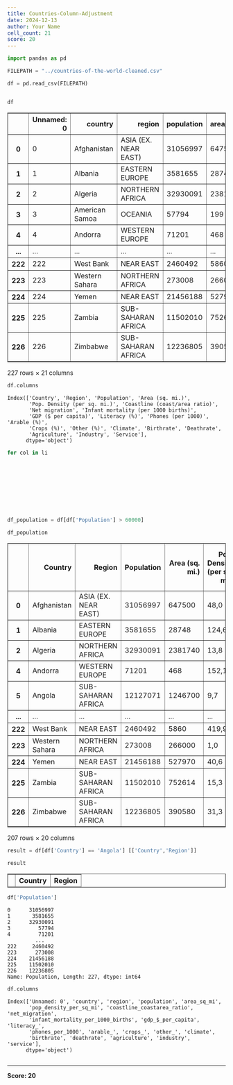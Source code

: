 ```yaml
---
title: Countries-Column-Adjustment
date: 2024-12-13
author: Your Name
cell_count: 21
score: 20
---
```


```python
import pandas as pd
```


```python
FILEPATH = "../countries-of-the-world-cleaned.csv"
```


```python
df = pd.read_csv(FILEPATH)
```


```python

```


```python
df
```




<div>
<style scoped>
    .dataframe tbody tr th:only-of-type {
        vertical-align: middle;
    }

    .dataframe tbody tr th {
        vertical-align: top;
    }

    .dataframe thead th {
        text-align: right;
    }
</style>
<table border="1" class="dataframe">
  <thead>
    <tr style="text-align: right;">
      <th></th>
      <th>Unnamed: 0</th>
      <th>country</th>
      <th>region</th>
      <th>population</th>
      <th>area_sq_mi</th>
      <th>pop_density_per_sq_mi</th>
      <th>coastline_coastarea_ratio</th>
      <th>net_migration</th>
      <th>infant_mortality_per_1000_births</th>
      <th>gdp_$_per_capita</th>
      <th>...</th>
      <th>phones_per_1000</th>
      <th>arable_</th>
      <th>crops_</th>
      <th>other_</th>
      <th>climate</th>
      <th>birthrate</th>
      <th>deathrate</th>
      <th>agriculture</th>
      <th>industry</th>
      <th>service</th>
    </tr>
  </thead>
  <tbody>
    <tr>
      <th>0</th>
      <td>0</td>
      <td>Afghanistan</td>
      <td>ASIA (EX. NEAR EAST)</td>
      <td>31056997</td>
      <td>647500</td>
      <td>48,0</td>
      <td>0,00</td>
      <td>23,06</td>
      <td>163,07</td>
      <td>700.0</td>
      <td>...</td>
      <td>3,2</td>
      <td>12,13</td>
      <td>0,22</td>
      <td>87,65</td>
      <td>1</td>
      <td>46,6</td>
      <td>20,34</td>
      <td>0,38</td>
      <td>0,24</td>
      <td>0,38</td>
    </tr>
    <tr>
      <th>1</th>
      <td>1</td>
      <td>Albania</td>
      <td>EASTERN EUROPE</td>
      <td>3581655</td>
      <td>28748</td>
      <td>124,6</td>
      <td>1,26</td>
      <td>-4,93</td>
      <td>21,52</td>
      <td>4500.0</td>
      <td>...</td>
      <td>71,2</td>
      <td>21,09</td>
      <td>4,42</td>
      <td>74,49</td>
      <td>3</td>
      <td>15,11</td>
      <td>5,22</td>
      <td>0,232</td>
      <td>0,188</td>
      <td>0,579</td>
    </tr>
    <tr>
      <th>2</th>
      <td>2</td>
      <td>Algeria</td>
      <td>NORTHERN AFRICA</td>
      <td>32930091</td>
      <td>2381740</td>
      <td>13,8</td>
      <td>0,04</td>
      <td>-0,39</td>
      <td>31</td>
      <td>6000.0</td>
      <td>...</td>
      <td>78,1</td>
      <td>3,22</td>
      <td>0,25</td>
      <td>96,53</td>
      <td>1</td>
      <td>17,14</td>
      <td>4,61</td>
      <td>0,101</td>
      <td>0,6</td>
      <td>0,298</td>
    </tr>
    <tr>
      <th>3</th>
      <td>3</td>
      <td>American Samoa</td>
      <td>OCEANIA</td>
      <td>57794</td>
      <td>199</td>
      <td>290,4</td>
      <td>58,29</td>
      <td>-20,71</td>
      <td>9,27</td>
      <td>8000.0</td>
      <td>...</td>
      <td>259,5</td>
      <td>10</td>
      <td>15</td>
      <td>75</td>
      <td>2</td>
      <td>22,46</td>
      <td>3,27</td>
      <td>NaN</td>
      <td>NaN</td>
      <td>NaN</td>
    </tr>
    <tr>
      <th>4</th>
      <td>4</td>
      <td>Andorra</td>
      <td>WESTERN EUROPE</td>
      <td>71201</td>
      <td>468</td>
      <td>152,1</td>
      <td>0,00</td>
      <td>6,6</td>
      <td>4,05</td>
      <td>19000.0</td>
      <td>...</td>
      <td>497,2</td>
      <td>2,22</td>
      <td>0</td>
      <td>97,78</td>
      <td>3</td>
      <td>8,71</td>
      <td>6,25</td>
      <td>NaN</td>
      <td>NaN</td>
      <td>NaN</td>
    </tr>
    <tr>
      <th>...</th>
      <td>...</td>
      <td>...</td>
      <td>...</td>
      <td>...</td>
      <td>...</td>
      <td>...</td>
      <td>...</td>
      <td>...</td>
      <td>...</td>
      <td>...</td>
      <td>...</td>
      <td>...</td>
      <td>...</td>
      <td>...</td>
      <td>...</td>
      <td>...</td>
      <td>...</td>
      <td>...</td>
      <td>...</td>
      <td>...</td>
      <td>...</td>
    </tr>
    <tr>
      <th>222</th>
      <td>222</td>
      <td>West Bank</td>
      <td>NEAR EAST</td>
      <td>2460492</td>
      <td>5860</td>
      <td>419,9</td>
      <td>0,00</td>
      <td>2,98</td>
      <td>19,62</td>
      <td>800.0</td>
      <td>...</td>
      <td>145,2</td>
      <td>16,9</td>
      <td>18,97</td>
      <td>64,13</td>
      <td>3</td>
      <td>31,67</td>
      <td>3,92</td>
      <td>0,09</td>
      <td>0,28</td>
      <td>0,63</td>
    </tr>
    <tr>
      <th>223</th>
      <td>223</td>
      <td>Western Sahara</td>
      <td>NORTHERN AFRICA</td>
      <td>273008</td>
      <td>266000</td>
      <td>1,0</td>
      <td>0,42</td>
      <td>NaN</td>
      <td>NaN</td>
      <td>NaN</td>
      <td>...</td>
      <td>NaN</td>
      <td>0,02</td>
      <td>0</td>
      <td>99,98</td>
      <td>1</td>
      <td>NaN</td>
      <td>NaN</td>
      <td>NaN</td>
      <td>NaN</td>
      <td>0,4</td>
    </tr>
    <tr>
      <th>224</th>
      <td>224</td>
      <td>Yemen</td>
      <td>NEAR EAST</td>
      <td>21456188</td>
      <td>527970</td>
      <td>40,6</td>
      <td>0,36</td>
      <td>0</td>
      <td>61,5</td>
      <td>800.0</td>
      <td>...</td>
      <td>37,2</td>
      <td>2,78</td>
      <td>0,24</td>
      <td>96,98</td>
      <td>1</td>
      <td>42,89</td>
      <td>8,3</td>
      <td>0,135</td>
      <td>0,472</td>
      <td>0,393</td>
    </tr>
    <tr>
      <th>225</th>
      <td>225</td>
      <td>Zambia</td>
      <td>SUB-SAHARAN AFRICA</td>
      <td>11502010</td>
      <td>752614</td>
      <td>15,3</td>
      <td>0,00</td>
      <td>0</td>
      <td>88,29</td>
      <td>800.0</td>
      <td>...</td>
      <td>8,2</td>
      <td>7,08</td>
      <td>0,03</td>
      <td>92,9</td>
      <td>2</td>
      <td>41</td>
      <td>19,93</td>
      <td>0,22</td>
      <td>0,29</td>
      <td>0,489</td>
    </tr>
    <tr>
      <th>226</th>
      <td>226</td>
      <td>Zimbabwe</td>
      <td>SUB-SAHARAN AFRICA</td>
      <td>12236805</td>
      <td>390580</td>
      <td>31,3</td>
      <td>0,00</td>
      <td>0</td>
      <td>67,69</td>
      <td>1900.0</td>
      <td>...</td>
      <td>26,8</td>
      <td>8,32</td>
      <td>0,34</td>
      <td>91,34</td>
      <td>2</td>
      <td>28,01</td>
      <td>21,84</td>
      <td>0,179</td>
      <td>0,243</td>
      <td>0,579</td>
    </tr>
  </tbody>
</table>
<p>227 rows × 21 columns</p>
</div>




```python
df.columns 
```




    Index(['Country', 'Region', 'Population', 'Area (sq. mi.)',
           'Pop. Density (per sq. mi.)', 'Coastline (coast/area ratio)',
           'Net migration', 'Infant mortality (per 1000 births)',
           'GDP ($ per capita)', 'Literacy (%)', 'Phones (per 1000)', 'Arable (%)',
           'Crops (%)', 'Other (%)', 'Climate', 'Birthrate', 'Deathrate',
           'Agriculture', 'Industry', 'Service'],
          dtype='object')




```python
for col in li
```


```python

        
```


```python

```


```python

```


```python

```


```python

```


```python

```


```python

```


```python
df_population = df[df['Population'] > 60000]
```


```python
df_population
```




<div>
<style scoped>
    .dataframe tbody tr th:only-of-type {
        vertical-align: middle;
    }

    .dataframe tbody tr th {
        vertical-align: top;
    }

    .dataframe thead th {
        text-align: right;
    }
</style>
<table border="1" class="dataframe">
  <thead>
    <tr style="text-align: right;">
      <th></th>
      <th>Country</th>
      <th>Region</th>
      <th>Population</th>
      <th>Area (sq. mi.)</th>
      <th>Pop. Density (per sq. mi.)</th>
      <th>Coastline (coast/area ratio)</th>
      <th>Net migration</th>
      <th>Infant mortality (per 1000 births)</th>
      <th>GDP ($ per capita)</th>
      <th>Literacy (%)</th>
      <th>Phones (per 1000)</th>
      <th>Arable (%)</th>
      <th>Crops (%)</th>
      <th>Other (%)</th>
      <th>Climate</th>
      <th>Birthrate</th>
      <th>Deathrate</th>
      <th>Agriculture</th>
      <th>Industry</th>
      <th>Service</th>
    </tr>
  </thead>
  <tbody>
    <tr>
      <th>0</th>
      <td>Afghanistan</td>
      <td>ASIA (EX. NEAR EAST)</td>
      <td>31056997</td>
      <td>647500</td>
      <td>48,0</td>
      <td>0,00</td>
      <td>23,06</td>
      <td>163,07</td>
      <td>700.0</td>
      <td>36,0</td>
      <td>3,2</td>
      <td>12,13</td>
      <td>0,22</td>
      <td>87,65</td>
      <td>1</td>
      <td>46,6</td>
      <td>20,34</td>
      <td>0,38</td>
      <td>0,24</td>
      <td>0,38</td>
    </tr>
    <tr>
      <th>1</th>
      <td>Albania</td>
      <td>EASTERN EUROPE</td>
      <td>3581655</td>
      <td>28748</td>
      <td>124,6</td>
      <td>1,26</td>
      <td>-4,93</td>
      <td>21,52</td>
      <td>4500.0</td>
      <td>86,5</td>
      <td>71,2</td>
      <td>21,09</td>
      <td>4,42</td>
      <td>74,49</td>
      <td>3</td>
      <td>15,11</td>
      <td>5,22</td>
      <td>0,232</td>
      <td>0,188</td>
      <td>0,579</td>
    </tr>
    <tr>
      <th>2</th>
      <td>Algeria</td>
      <td>NORTHERN AFRICA</td>
      <td>32930091</td>
      <td>2381740</td>
      <td>13,8</td>
      <td>0,04</td>
      <td>-0,39</td>
      <td>31</td>
      <td>6000.0</td>
      <td>70,0</td>
      <td>78,1</td>
      <td>3,22</td>
      <td>0,25</td>
      <td>96,53</td>
      <td>1</td>
      <td>17,14</td>
      <td>4,61</td>
      <td>0,101</td>
      <td>0,6</td>
      <td>0,298</td>
    </tr>
    <tr>
      <th>4</th>
      <td>Andorra</td>
      <td>WESTERN EUROPE</td>
      <td>71201</td>
      <td>468</td>
      <td>152,1</td>
      <td>0,00</td>
      <td>6,6</td>
      <td>4,05</td>
      <td>19000.0</td>
      <td>100,0</td>
      <td>497,2</td>
      <td>2,22</td>
      <td>0</td>
      <td>97,78</td>
      <td>3</td>
      <td>8,71</td>
      <td>6,25</td>
      <td>NaN</td>
      <td>NaN</td>
      <td>NaN</td>
    </tr>
    <tr>
      <th>5</th>
      <td>Angola</td>
      <td>SUB-SAHARAN AFRICA</td>
      <td>12127071</td>
      <td>1246700</td>
      <td>9,7</td>
      <td>0,13</td>
      <td>0</td>
      <td>191,19</td>
      <td>1900.0</td>
      <td>42,0</td>
      <td>7,8</td>
      <td>2,41</td>
      <td>0,24</td>
      <td>97,35</td>
      <td>NaN</td>
      <td>45,11</td>
      <td>24,2</td>
      <td>0,096</td>
      <td>0,658</td>
      <td>0,246</td>
    </tr>
    <tr>
      <th>...</th>
      <td>...</td>
      <td>...</td>
      <td>...</td>
      <td>...</td>
      <td>...</td>
      <td>...</td>
      <td>...</td>
      <td>...</td>
      <td>...</td>
      <td>...</td>
      <td>...</td>
      <td>...</td>
      <td>...</td>
      <td>...</td>
      <td>...</td>
      <td>...</td>
      <td>...</td>
      <td>...</td>
      <td>...</td>
      <td>...</td>
    </tr>
    <tr>
      <th>222</th>
      <td>West Bank</td>
      <td>NEAR EAST</td>
      <td>2460492</td>
      <td>5860</td>
      <td>419,9</td>
      <td>0,00</td>
      <td>2,98</td>
      <td>19,62</td>
      <td>800.0</td>
      <td>NaN</td>
      <td>145,2</td>
      <td>16,9</td>
      <td>18,97</td>
      <td>64,13</td>
      <td>3</td>
      <td>31,67</td>
      <td>3,92</td>
      <td>0,09</td>
      <td>0,28</td>
      <td>0,63</td>
    </tr>
    <tr>
      <th>223</th>
      <td>Western Sahara</td>
      <td>NORTHERN AFRICA</td>
      <td>273008</td>
      <td>266000</td>
      <td>1,0</td>
      <td>0,42</td>
      <td>NaN</td>
      <td>NaN</td>
      <td>NaN</td>
      <td>NaN</td>
      <td>NaN</td>
      <td>0,02</td>
      <td>0</td>
      <td>99,98</td>
      <td>1</td>
      <td>NaN</td>
      <td>NaN</td>
      <td>NaN</td>
      <td>NaN</td>
      <td>0,4</td>
    </tr>
    <tr>
      <th>224</th>
      <td>Yemen</td>
      <td>NEAR EAST</td>
      <td>21456188</td>
      <td>527970</td>
      <td>40,6</td>
      <td>0,36</td>
      <td>0</td>
      <td>61,5</td>
      <td>800.0</td>
      <td>50,2</td>
      <td>37,2</td>
      <td>2,78</td>
      <td>0,24</td>
      <td>96,98</td>
      <td>1</td>
      <td>42,89</td>
      <td>8,3</td>
      <td>0,135</td>
      <td>0,472</td>
      <td>0,393</td>
    </tr>
    <tr>
      <th>225</th>
      <td>Zambia</td>
      <td>SUB-SAHARAN AFRICA</td>
      <td>11502010</td>
      <td>752614</td>
      <td>15,3</td>
      <td>0,00</td>
      <td>0</td>
      <td>88,29</td>
      <td>800.0</td>
      <td>80,6</td>
      <td>8,2</td>
      <td>7,08</td>
      <td>0,03</td>
      <td>92,9</td>
      <td>2</td>
      <td>41</td>
      <td>19,93</td>
      <td>0,22</td>
      <td>0,29</td>
      <td>0,489</td>
    </tr>
    <tr>
      <th>226</th>
      <td>Zimbabwe</td>
      <td>SUB-SAHARAN AFRICA</td>
      <td>12236805</td>
      <td>390580</td>
      <td>31,3</td>
      <td>0,00</td>
      <td>0</td>
      <td>67,69</td>
      <td>1900.0</td>
      <td>90,7</td>
      <td>26,8</td>
      <td>8,32</td>
      <td>0,34</td>
      <td>91,34</td>
      <td>2</td>
      <td>28,01</td>
      <td>21,84</td>
      <td>0,179</td>
      <td>0,243</td>
      <td>0,579</td>
    </tr>
  </tbody>
</table>
<p>207 rows × 20 columns</p>
</div>




```python
result = df[df['Country'] == 'Angola'] [['Country','Region']]
```


```python
result
```




<div>
<style scoped>
    .dataframe tbody tr th:only-of-type {
        vertical-align: middle;
    }

    .dataframe tbody tr th {
        vertical-align: top;
    }

    .dataframe thead th {
        text-align: right;
    }
</style>
<table border="1" class="dataframe">
  <thead>
    <tr style="text-align: right;">
      <th></th>
      <th>Country</th>
      <th>Region</th>
    </tr>
  </thead>
  <tbody>
  </tbody>
</table>
</div>




```python
df['Population']
```




    0      31056997
    1       3581655
    2      32930091
    3         57794
    4         71201
             ...   
    222     2460492
    223      273008
    224    21456188
    225    11502010
    226    12236805
    Name: Population, Length: 227, dtype: int64




```python
df.columns

```




    Index(['Unnamed: 0', 'country', 'region', 'population', 'area_sq_mi',
           'pop_density_per_sq_mi', 'coastline_coastarea_ratio', 'net_migration',
           'infant_mortality_per_1000_births', 'gdp_$_per_capita', 'literacy_',
           'phones_per_1000', 'arable_', 'crops_', 'other_', 'climate',
           'birthrate', 'deathrate', 'agriculture', 'industry', 'service'],
          dtype='object')




```python

```


---
**Score: 20**
